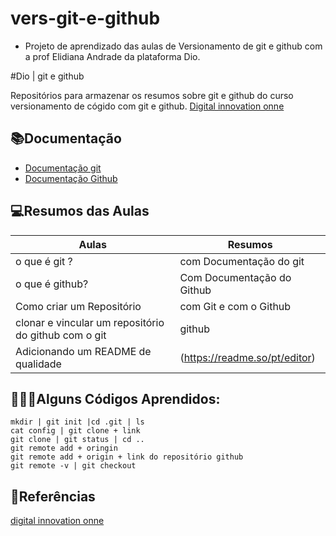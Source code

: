 # vers-git-e-github
- Projeto de aprendizado das aulas de Versionamento de git e github com a prof Elidiana Andrade da plataforma Dio.

  
#Dio | git e github

Repositórios para armazenar os resumos sobre git e github do curso versionamento de cógido com git e github.
[Digital innovation onne](https://www.dio.me/)

## 📚Documentação 
- [Documentação git](https://git-scm.com/doc)
- [Documentação Github](https://docs.github.com)

## 💻Resumos das Aulas

| Aulas | Resumos |
|-------|---------|
|o que é git ? | com Documentação do git |
|o que é github? | Com Documentação do Github |
|Como criar um Repositório | com Git e com o Github|
|clonar e vincular um repositório do github com o git| github|
|Adicionando um README de qualidade |(https://readme.so/pt/editor) |

## 👨🏽‍💻Alguns Códigos Aprendidos: 

```
mkdir | git init |cd .git | ls
cat config | git clone + link
git clone | git status | cd .. 
git remote add + oringin
git remote add + origin + link do repositório github
git remote -v | git checkout

```

## 🔎Referências
[digital innovation onne]()
